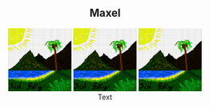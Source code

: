 <div align="center"> 

Maxel
--------------

<img alt="Maxel" src="https://github.com/TristanCopley/maxel/blob/master/maxelpng.png?raw=true" href="http://13.56.13.208/" width="25%">
<img alt="Maxel" src="https://github.com/TristanCopley/maxel/blob/master/maxelpng.png?raw=true" href="http://13.56.13.208/" width="25%">
<img alt="Maxel" src="https://github.com/TristanCopley/maxel/blob/master/maxelpng.png?raw=true" href="http://13.56.13.208/" width="25%">
<br>
<div width="49%">
  Text
</div>
</div>
